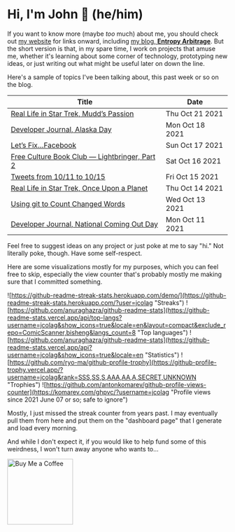 # Hi, I'm John 👋 (he/him)

If you want to know more (maybe *too* much) about me, you should check out [my website](https://john.colagioia.net/) for links onward, including [my blog, **Entropy Arbitrage**](https://john.colagioia.net/blog).  But the short version is that, in my spare time, I work on projects that amuse me, whether it's learning about some corner of technology, prototyping new ideas, or just writing out what might be useful later on down the line.

Here's a sample of topics I've been talking about, this past week or so on the blog.

|Title|Date|
|-----|-------|
|[Real Life in Star Trek, Mudd’s Passion](https://john.colagioia.net/blog/2021/10/21/passion.html)|Thu Oct 21 2021|
|[Developer Journal, Alaska Day](https://john.colagioia.net/blog/2021/10/18/alaska.html)|Mon Oct 18 2021|
|[Let’s Fix…Facebook](https://john.colagioia.net/blog/2021/10/17/facebook.html)|Sun Oct 17 2021|
|[Free Culture Book Club — Lightbringer, Part 2](https://john.colagioia.net/blog/2021/10/16/lightbringer2.html)|Sat Oct 16 2021|
|[Tweets from 10/11 to 10/15](https://john.colagioia.net/blog/media/2021/10/15/week.html)|Fri Oct 15 2021|
|[Real Life in Star Trek, Once Upon a Planet](https://john.colagioia.net/blog/2021/10/14/once-upon.html)|Thu Oct 14 2021|
|[Using git to Count Changed Words](https://john.colagioia.net/blog/2021/10/13/words-changed.html)|Wed Oct 13 2021|
|[Developer Journal, National Coming Out Day](https://john.colagioia.net/blog/2021/10/11/ncod.html)|Mon Oct 11 2021|

Feel free to suggest ideas on any project or just poke at me to say "hi." Not literally poke, though. Have some self-respect.

Here are some visualizations mostly for my purposes, which you can feel free to skip, especially the view counter that's probably mostly me making sure that I committed something.

![https://github-readme-streak-stats.herokuapp.com/demo/](https://github-readme-streak-stats.herokuapp.com/?user=jcolag "Streaks")
![https://github.com/anuraghazra/github-readme-stats](https://github-readme-stats.vercel.app/api/top-langs?username=jcolag&show_icons=true&locale=en&layout=compact&exclude_repo=ComicScanner,bisheng&langs_count=8 "Top languages")
![https://github.com/anuraghazra/github-readme-stats](https://github-readme-stats.vercel.app/api?username=jcolag&show_icons=true&locale=en "Statistics")
![https://github.com/ryo-ma/github-profile-trophy](https://github-profile-trophy.vercel.app/?username=jcolag&rank=SSS,SS,S,AAA,AA,A,SECRET,UNKNOWN "Trophies")
![https://github.com/antonkomarev/github-profile-views-counter](https://komarev.com/ghpvc/?username=jcolag "Profile views since 2021 June 07 or so; safe to ignore")

Mostly, I just missed the streak counter from years past.  I may eventually pull them from here and put them on the "dashboard page" that I generate and load every morning.

And while I don't expect it, if you would like to help fund some of this weirdness, I won't turn away anyone who wants to...

[<img src="https://cdn.buymeacoffee.com/buttons/v2/default-yellow.png" alt="Buy Me a Coffee" width="150px"/>](https://www.buymeacoffee.com/jcolag)
